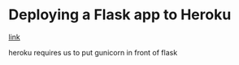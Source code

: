 

# Deploying a Flask app to Heroku

[link](https://github.com/datademofun/heroku-basic-flask)

heroku requires us to put gunicorn in front of flask


